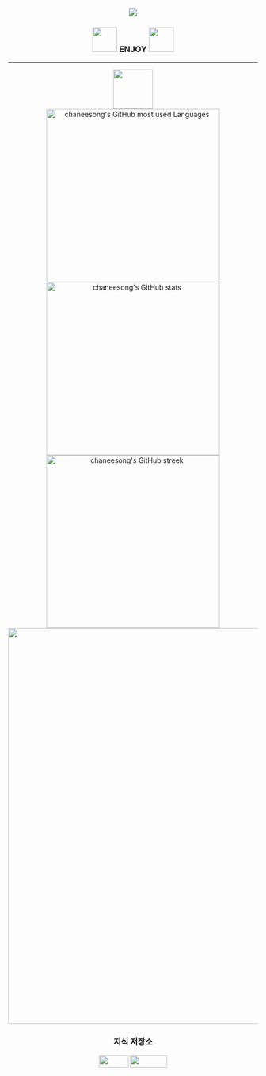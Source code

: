 <div align="center">
  <img src="https://capsule-render.vercel.app/api?type=transparent&color=auto&height=100&section=header&text=Welcome%20to%20Song's%20Bunker&fontSize=70&fontColor=ffffff" />
  <h3><img width="50px" src="https://noticon-static.tammolo.com/dgggcrkxq/image/upload/v1580888106/noticon/owcvyw4dggdylen2ql5w.gif" />
  ENJOY
  <img width="50px" src="https://noticon-static.tammolo.com/dgggcrkxq/image/upload/v1580888106/noticon/owcvyw4dggdylen2ql5w.gif" /></h2>
</div>

<hr />

<div align="center">
  <div><img width="80px" src="https://noticon-static.tammolo.com/dgggcrkxq/image/upload/v1603679366/noticon/dcvetqndre7gda3ttijy.gif" /></div>
  <img width="350px" src="https://github-readme-stats.vercel.app/api/top-langs/?username=chaneesong&langs_count=4&layout=compact&title_color=ef4444&bg_color=0d1117&text_color=ffffff&hide_border=true" alt="chaneesong's GitHub most used Languages"/>
  <div>
  <img width="350px" src="https://github-readme-stats.vercel.app/api?username=chaneesong&show_icons=true&hide=&count_private=true&title_color=ef4444&text_color=ffffff&icon_color=ef4444&hide_border=true&bg_color=0d1117&show_icons=true" alt="chaneesong's GitHub stats" />
  <img width="350px" src="https://github-readme-streak-stats.herokuapp.com/?user=chaneesong&stroke=ffffff&background=0d1117&ring=ef4444&fire=ef4444&currStreakNum=ffffff&currStreakLabel=ef4444&sideNums=ffffff&sideLabels=ffffff&dates=ffffff&hide_border=true" alt="chaneesong's GitHub streek"/>
    </div>
  <img width="800px" src="https://github-readme-activity-graph.cyclic.app/graph?username=chaneesong&bg_color=0d1117&point=ef4444&line=ffffff&title_color=ef4444&color=ffffff&hide_border=true">
</div>

<div align="center">
  <p>
    <h3>지식 저장소</h3>
    <a href="https://chaneesong.github.io"><img src="https://img.shields.io/badge/BLOG-181717?style=flat-square&logo=GitBook&logoColor=white" width="60px" height="25px"/></a>
    <a href="https://lace-peanut-cd8.notion.site/Song-s-Bunker-302eb88390604ef284600aef6e425584"><img src="https://img.shields.io/badge/2nd Brain-181717?style=flat-square&logo=NOTION&logoColor=white" width="75px" height="25px"/></a>
  </p>
</div>

